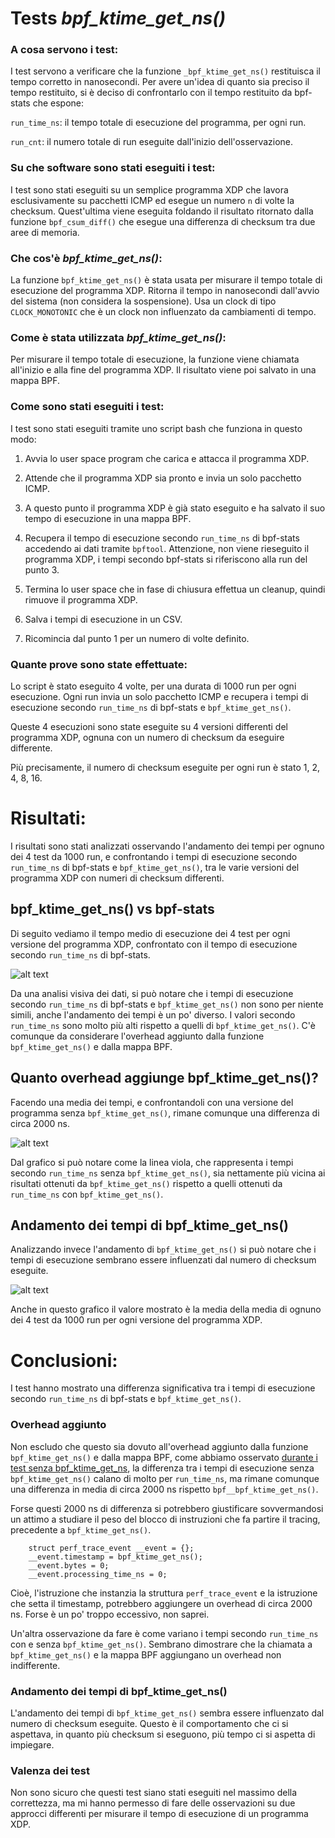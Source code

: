 # Tests _bpf_ktime_get_ns()_

### A cosa servono i test:

I test servono a verificare che la funzione `_bpf_ktime_get_ns()` restituisca il tempo corretto in nanosecondi. Per avere un'idea di quanto sia preciso il tempo restituito, si è deciso di confrontarlo con il tempo restituito da bpf-stats che espone:

`run_time_ns`: il tempo totale di esecuzione del programma, per ogni run.

`run_cnt`: il numero totale di run eseguite dall'inizio dell'osservazione.

### Su che software sono stati eseguiti i test:

I test sono stati eseguiti su un semplice programma XDP che lavora esclusivamente su pacchetti ICMP ed esegue un numero `n` di volte la checksum. 
Quest'ultima viene eseguita foldando il risultato ritornato dalla funzione `bpf_csum_diff()` che esegue una differenza di checksum tra due aree di memoria.

### Che cos'è _bpf_ktime_get_ns()_:

La funzione `bpf_ktime_get_ns()` è stata usata per misurare il tempo totale di esecuzione del programma XDP.
Ritorna il tempo in nanosecondi dall'avvio del sistema (non considera la sospensione).
Usa un clock di tipo `CLOCK_MONOTONIC` che è un clock non influenzato da cambiamenti di tempo.

### Come è stata utilizzata _bpf_ktime_get_ns()_:

Per misurare il tempo totale di esecuzione, la funzione viene chiamata all'inizio e alla fine del programma XDP. Il risultato viene poi salvato in una mappa BPF.

### Come sono stati eseguiti i test:

I test sono stati eseguiti tramite uno script bash che funziona in questo modo:

1. Avvia lo user space program che carica e attacca il programma XDP.

2. Attende che il programma XDP sia pronto e invia un solo pacchetto ICMP.

3. A questo punto il programma XDP è già stato eseguito e ha salvato il suo tempo di esecuzione in una mappa BPF.
4. Recupera il tempo di esecuzione secondo `run_time_ns` di bpf-stats accedendo ai dati tramite `bpftool`. Attenzione, non viene rieseguito il programma XDP, i tempi secondo bpf-stats si riferiscono alla run del punto 3.
5. Termina lo user space che in fase di chiusura effettua un cleanup, quindi rimuove il programma XDP.
6. Salva i tempi di esecuzione in un CSV.
7. Ricomincia dal punto 1 per un numero di volte definito.

### Quante prove sono state effettuate:

Lo script è stato eseguito 4 volte, per una durata di 1000 run per ogni esecuzione. Ogni run invia un solo pacchetto ICMP e recupera i tempi di esecuzione secondo `run_time_ns` di bpf-stats e `bpf_ktime_get_ns()`.

Queste 4 esecuzioni sono state eseguite su 4 versioni differenti del programma XDP, ognuna con un numero di checksum da eseguire differente.

Più precisamente, il numero di checksum eseguite per ogni run è stato 1, 2, 4, 8, 16.


# Risultati:

I risultati sono stati analizzati osservando l'andamento dei tempi per ognuno dei 4 test da 1000 run, e confrontando i tempi di esecuzione secondo `run_time_ns` di bpf-stats e `bpf_ktime_get_ns()`, tra le varie versioni del programma XDP con numeri di checksum differenti.

## bpf_ktime_get_ns() vs bpf-stats
Di seguito vediamo il tempo medio di esecuzione dei 4 test per ogni versione del programma XDP, confrontato con il tempo di esecuzione secondo `run_time_ns` di bpf-stats.

![alt text](image.png)

Da una analisi visiva dei dati, si può notare che i tempi di esecuzione secondo `run_time_ns` di bpf-stats e `bpf_ktime_get_ns()` non sono per niente simili, anche l'andamento dei tempi è un po' diverso.
I valori secondo `run_time_ns` sono molto più alti rispetto a quelli di `bpf_ktime_get_ns()`. C'è comunque da considerare l'overhead aggiunto dalla funzione `bpf_ktime_get_ns()` e dalla mappa BPF.

## Quanto overhead aggiunge bpf_ktime_get_ns()?
Facendo una media dei tempi, e confrontandoli con una versione del programma senza `bpf_ktime_get_ns()`, rimane comunque una differenza di circa 2000 ns.

![alt text](image-3.png)

Dal grafico si può notare come la linea viola, che rappresenta i tempi secondo `run_time_ns` senza `bpf_ktime_get_ns()`, sia nettamente più vicina ai risultati ottenuti da `bpf_ktime_get_ns()` rispetto a quelli ottenuti da `run_time_ns` con `bpf_ktime_get_ns()`.

## Andamento dei tempi di bpf_ktime_get_ns()
Analizzando invece l'andamento di `bpf_ktime_get_ns()` si può notare che i tempi di esecuzione sembrano essere influenzati dal numero di checksum eseguite.

![alt text](image-1.png)

Anche in questo grafico il valore mostrato è la media della media di ognuno dei 4 test da 1000 run per ogni versione del programma XDP. 

# Conclusioni:

I test hanno mostrato una differenza significativa tra i tempi di esecuzione secondo `run_time_ns` di bpf-stats e `bpf_ktime_get_ns()`. 

### Overhead aggiunto
Non escludo che questo sia dovuto all'overhead aggiunto dalla funzione `bpf_ktime_get_ns()` e dalla mappa BPF, come abbiamo osservato [durante i test senza bpf_ktime_get_ns](#Quanto-overhead-aggiunge-bpf_ktime_get_ns?), la differenza tra i tempi di esecuzione senza `bpf_ktime_get_ns()` calano di molto per `run_time_ns`, ma rimane comunque una differenza in media di circa 2000 ns rispetto `bpf__bpf_ktime_get_ns()`.

Forse questi 2000 ns di differenza si potrebbero giustificare sovvermandosi un attimo a studiare il peso del blocco di instruzioni che fa partire il tracing, precedente a `bpf_ktime_get_ns()`.
```
    struct perf_trace_event __event = {};     
    __event.timestamp = bpf_ktime_get_ns();    
    __event.bytes = 0;
    __event.processing_time_ns = 0;

``` 
Cioè, l'istruzione che instanzia la struttura `perf_trace_event` e la istruzione che setta il timestamp, potrebbero aggiungere un overhead di circa 2000 ns. Forse è un po' troppo eccessivo, non saprei.

Un'altra osservazione da fare è come variano i tempi secondo `run_time_ns` con e senza `bpf_ktime_get_ns()`. Sembrano dimostrare che la chiamata a `bpf_ktime_get_ns()` e la mappa BPF aggiungano un overhead non indifferente.

### Andamento dei tempi di bpf_ktime_get_ns()
L'andamento dei tempi di `bpf_ktime_get_ns()` sembra essere influenzato dal numero di checksum eseguite. Questo è il comportamento che ci si aspettava, in quanto più checksum si eseguono, più tempo ci si aspetta di impiegare.

### Valenza dei test

Non sono sicuro che questi test siano stati eseguiti nel massimo della correttezza, ma mi hanno permesso di fare delle osservazioni su due approcci differenti per misurare il tempo di esecuzione di un programma XDP.
